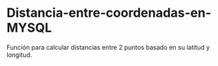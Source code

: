 # Distancia-entre-coordenadas-en-MYSQL
Función para calcular distancias entre 2 puntos basado en su latitud y longitud.
